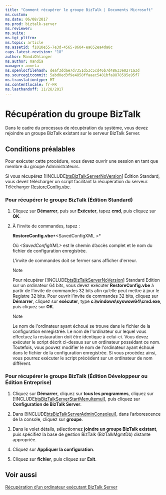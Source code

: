 ```yaml
---
title: "Comment récupérer le groupe BizTalk | Documents Microsoft"
ms.custom: 
ms.date: 06/08/2017
ms.prod: biztalk-server
ms.reviewer: 
ms.suite: 
ms.tgt_pltfrm: 
ms.topic: article
ms.assetid: f1010e55-7e3d-4565-8604-ea652ea4da8c
caps.latest.revision: "18"
author: MandiOhlinger
ms.author: mandia
manager: anneta
ms.openlocfilehash: deaf3ddae7d7351d53c5cd46b7d48633e0271a3d
ms.sourcegitcommit: 5abd0ed3f9e4858ffaaec5481bfa8878595e95f7
ms.translationtype: MT
ms.contentlocale: fr-FR
ms.lasthandoff: 11/28/2017
---
```

# <a name="how-to-recover-the-biztalk-group"></a>Récupération du groupe BizTalk
Dans le cadre du processus de récupération du système, vous devez rejoindre un groupe BizTalk existant sur le serveur BizTalk Server.  
  
## <a name="prerequisites"></a>Conditions préalables  
 Pour exécuter cette procédure, vous devez ouvrir une session en tant que membre du groupe Administrateurs.  
  
 Si vous récupérez [!INCLUDE[btsBizTalkServerNoVersion](../includes/btsbiztalkservernoversion-md.md)] Édition Standard, vous devez télécharger un script facilitant la récupération du serveur. Télécharger [RestoreConfig.vbe](http://go.microsoft.com/fwlink/?LinkID=195799).  
  
### <a name="to-recover-the-biztalk-group-standard-edition"></a>Pour récupérer le groupe BizTalk (Édition Standard)  
  
1.  Cliquez sur **Démarrer**, puis sur **Exécuter**, tapez **cmd**, puis cliquez sur **OK**.  
  
2.  À l'invite de commandes, tapez :  
  
     **RestoreConfig.vbe***\<SavedConfigXML  \>*  
  
     Où  *\<SavedConfigXML\>*  est le chemin d’accès complet et le nom du fichier de configuration enregistrée.  
  
     L'invite de commandes doit se fermer sans afficher d'erreur.  
  
    > [!NOTE]
    >  Pour récupérer [!INCLUDE[btsBizTalkServerNoVersion](../includes/btsbiztalkservernoversion-md.md)] Standard Edition sur un ordinateur 64 bits, vous devez exécuter **RestoreConfig.vbe** à partir de l’invite de commandes 32 bits afin qu’elle peut mettre à jour le Registre 32 bits. Pour ouvrir l’invite de commandes 32 bits, cliquez sur **Démarrer**, cliquez sur **exécuter**, type **c:\windows\syswow64\cmd.exe**, puis cliquez sur **OK**.  
  
    > [!NOTE]
    >  Le nom de l'ordinateur ayant échoué se trouve dans le fichier de la configuration enregistrée. Le nom de l'ordinateur sur lequel vous effectuez la restauration doit être identique à celui-ci. Vous devez exécuter le script décrit ci-dessus sur un ordinateur possédant ce nom. Toutefois, vous pouvez modifier le nom de l'ordinateur ayant échoué dans le fichier de la configuration enregistrée. Si vous procédez ainsi, vous pourrez exécuter le script précédent sur un ordinateur de nom différent.  
  
### <a name="to-recover-the-biztalk-group-developer-edition-or-enterprise-edition"></a>Pour récupérer le groupe BizTalk (Édition Développeur ou Édition Entreprise)  
  
1.  Cliquez sur **Démarrer**, cliquez sur **tous les programmes**, cliquez sur [!INCLUDE[btsBizTalkServerStartMenuItemui](../includes/btsbiztalkserverstartmenuitemui-md.md)], puis cliquez sur **Configuration de BizTalk Server**.  
  
2.  Dans [!INCLUDE[btsBizTalkServerAdminConsoleui](../includes/btsbiztalkserveradminconsoleui-md.md)], dans l’arborescence de la console, cliquez sur **groupe**.  
  
3.  Dans le volet détails, sélectionnez **joindre un groupe BizTalk existant**, puis spécifiez la base de gestion BizTalk (BizTalkMgmtDb) distante appropriée.  
  
4.  Cliquez sur **Appliquer la configuration**.  
  
5.  Cliquez sur **fichier**, puis cliquez sur **Exit**.  
  
## <a name="see-also"></a>Voir aussi  
 [Récupération d’un ordinateur exécutant BizTalk Server](../core/recovering-a-computer-running-biztalk-server.md)